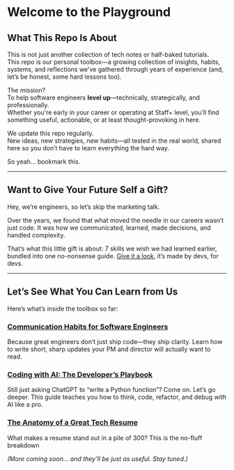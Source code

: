 # Welcome to the Playground

## What This Repo Is About

This is not just another collection of tech notes or half-baked tutorials.  
This repo is our personal toolbox—a growing collection of insights, habits, systems, and reflections we've gathered through years of experience (and, let’s be honest, some hard lessons too).

The mission?  
To help software engineers **level up**—technically, strategically, and professionally.  
Whether you're early in your career or operating at Staff+ level, you’ll find something useful, actionable, or at least thought-provoking in here.

We update this repo regularly.  
New ideas, new strategies, new habits—all tested in the real world, shared here so you don’t have to learn everything the hard way.

So yeah… bookmark this.  

---

## Want to Give Your Future Self a Gift?

Hey, we’re engineers, so let’s skip the marketing talk.

Over the years, we found that what moved the needle in our careers wasn’t just code. It was how we communicated, learned, made decisions, and handled complexity.

That’s what this little gift is about: 7 skills we wish we had learned earlier, bundled into one no-nonsense guide.
[Give it a look](https://www.bytestoskills.co/), it’s made by devs, for devs.

---

## Let’s See What You Can Learn from Us

Here’s what’s inside the toolbox so far:

### [Communication Habits for Software Engineers](./communication-habits.md)  
Because great engineers don’t just ship code—they ship clarity. Learn how to write short, sharp updates your PM and director will actually want to read.

### [Coding with AI: The Developer’s Playbook](./coding-with-ai.md)  
Still just asking ChatGPT to “write a Python function”? Come on. Let’s go deeper. This guide teaches you how to think, code, refactor, and debug *with* AI like a pro.

### [The Anatomy of a Great Tech Resume](./tech-resume.md)  
What makes a resume stand out in a pile of 300? This is the no-fluff breakdown

*(More coming soon… and they’ll be just as useful. Stay tuned.)*
